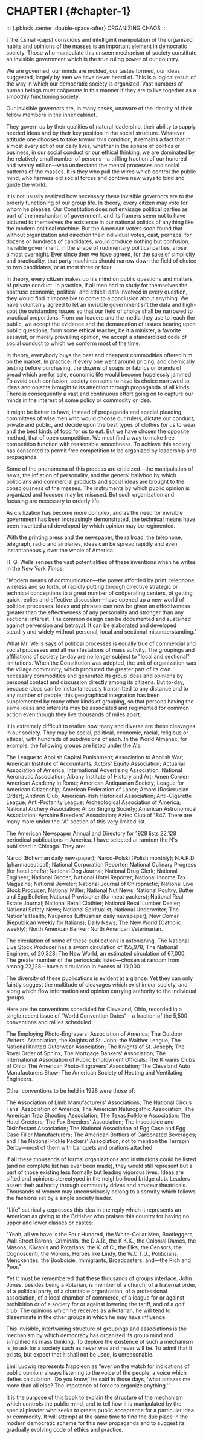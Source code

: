 # CHAPTER I {#chapter-1}

::: {.pblock .center .double-space-after}
ORGANIZING CHAOS
:::

[The]{.small-caps} conscious and intelligent manipulation of the
organized habits and opinions of the masses is an important element in
democratic society. Those who manipulate this unseen mechanism of
society constitute an invisible government which is the true ruling
power of our country.

We are governed, our minds are molded, our tastes formed, our ideas
suggested, largely by men we have never heard of. This is a logical
result of the way in which our democratic society is organized. Vast
numbers of human beings must coöperate in this manner if they are to
live together as a smoothly functioning society.

Our invisible governors are, in many cases, unaware of the identity of
their fellow members in the inner cabinet.

They govern us by their qualities of natural leadership, their ability
to supply needed ideas and by their key position in the social
structure. Whatever attitude one chooses to take toward this condition,
it remains a fact that in almost every act of our daily lives, whether
in the sphere of politics or business, in our social conduct or our
ethical thinking, we are dominated by the relatively small number of
persons—a trifling fraction of our hundred and twenty million—who
understand the mental processes and social patterns of the masses. It is
they who pull the wires which control the public mind, who harness old
social forces and contrive new ways to bind and guide the world.

It is not usually realized how necessary these invisible governors are
to the orderly functioning of our group life. In theory, every citizen
may vote for whom he pleases. Our Constitution does not envisage
political parties as part of the mechanism of government, and its
framers seem not to have pictured to themselves the existence in our
national politics of anything like the modern political machine. But the
American voters soon found that without organization and direction their
individual votes, cast, perhaps, for dozens or hundreds of candidates,
would produce nothing but confusion. Invisible government, in the shape
of rudimentary political parties, arose almost overnight. Ever since
then we have agreed, for the sake of simplicity and practicality, that
party machines should narrow down the field of choice to two candidates,
or at most three or four.

In theory, every citizen makes up his mind on public questions and
matters of private conduct. In practice, if all men had to study for
themselves the abstruse economic, political, and ethical data involved
in every question, they would find it impossible to come to a conclusion
about anything. We have voluntarily agreed to let an invisible
government sift the data and high-spot the outstanding issues so that
our field of choice shall be narrowed to practical proportions. From our
leaders and the media they use to reach the public, we accept the
evidence and the demarcation of issues bearing upon public questions;
from some ethical teacher, be it a minister, a favorite essayist, or
merely prevailing opinion, we accept a standardized code of social
conduct to which we conform most of the time.

In theory, everybody buys the best and cheapest commodities offered him
on the market. In practice, if every one went around pricing, and
chemically testing before purchasing, the dozens of soaps or fabrics or
brands of bread which are for sale, economic life would become
hopelessly jammed. To avoid such confusion, society consents to have its
choice narrowed to ideas and objects brought to its attention through
propaganda of all kinds. There is consequently a vast and continuous
effort going on to capture our minds in the interest of some policy or
commodity or idea.

It might be better to have, instead of propaganda and special pleading,
committees of wise men who would choose our rulers, dictate our conduct,
private and public, and decide upon the best types of clothes for us to
wear and the best kinds of food for us to eat. But we have chosen the
opposite method, that of open competition. We must find a way to make
free competition function with reasonable smoothness. To achieve this
society has consented to permit free competition to be organized by
leadership and propaganda.

Some of the phenomena of this process are criticized—the manipulation of
news, the inflation of personality, and the general ballyhoo by which
politicians and commercial products and social ideas are brought to the
consciousness of the masses. The instruments by which public opinion is
organized and focused may be misused. But such organization and focusing
are necessary to orderly life.

As civilization has become more complex, and as the need for invisible
government has been increasingly demonstrated, the technical means have
been invented and developed by which opinion may be regimented.

With the printing press and the newspaper, the railroad, the telephone,
telegraph, radio and airplanes, ideas can be spread rapidly and even
instantaneously over the whole of America.

H. G. Wells senses the vast potentialities of these inventions when he
writes in the New York _Times_:

"Modern means of communication—the power afforded by print, telephone,
wireless and so forth, of rapidly putting through directive strategic or
technical conceptions to a great number of coöperating centers, of
getting quick replies and effective discussion—have opened up a new
world of political processes. Ideas and phrases can now be given an
effectiveness greater than the effectiveness of any personality and
stronger than any sectional interest. The common design can be
documented and sustained against perversion and betrayal. It can be
elaborated and developed steadily and widely without personal, local and
sectional misunderstanding."

What Mr. Wells says of political processes is equally true of commercial
and social processes and all manifestations of mass activity. The
groupings and affiliations of society to-day are no longer subject to
"local and sectional" limitations. When the Constitution was adopted,
the unit of organization was the village community, which produced the
greater part of its own necessary commodities and generated its group
ideas and opinions by personal contact and discussion directly among its
citizens. But to-day, because ideas can be instantaneously transmitted
to any distance and to any number of people, this geographical
integration has been supplemented by many other kinds of grouping, so
that persons having the same ideas and interests may be associated and
regimented for common action even though they live thousands of miles
apart.

It is extremely difficult to realize how many and diverse are these
cleavages in our society. They may be social, political, economic,
racial, religious or ethical, with hundreds of subdivisions of each. In
the World Almanac, for example, the following groups are listed under
the A's:

The League to Abolish Capital Punishment; Association to Abolish War;
American Institute of Accountants; Actors' Equity Association; Actuarial
Association of America; International Advertising Association; National
Aeronautic Association; Albany Institute of History and Art; Amen
Corner; American Academy in Rome; American Antiquarian Society; League
for American Citizenship; American Federation of Labor; Amorc
(Rosicrucian Order); Andiron Club; American-Irish Historical
Association; Anti-Cigarette League; Anti-Profanity League; Archeological
Association of America; National Archery Association; Arion Singing
Society; American Astronomical Association; Ayrshire Breeders'
Association; Aztec Club of 1847. There are many more under the "A"
section of this very limited list.

The American Newspaper Annual and Directory for 1928 lists 22,128
periodical publications in America. I have selected at random the N's
published in Chicago. They are:

Narod (Bohemian daily newspaper); Narod-Polski (Polish monthly);
N.A.R.D. (pharmaceutical); National Corporation Reporter; National
Culinary Progress (for hotel chefs); National Dog Journal; National Drug
Clerk; National Engineer; National Grocer; National Hotel Reporter;
National Income Tax Magazine; National Jeweler; National Journal of
Chiropractic; National Live Stock Producer; National Miller; National
Nut News; National Poultry, Butter and Egg Bulletin; National
Provisioner (for meat packers); National Real Estate Journal; National
Retail Clothier; National Retail Lumber Dealer; National Safety News;
National Spiritualist; National Underwriter; The Nation's Health;
Naujienos (Lithuanian daily newspaper); New Comer (Republican weekly for
Italians); Daily News; The New World (Catholic weekly); North American
Banker; North American Veterinarian.

The circulation of some of these publications is astonishing. The
National Live Stock Producer has a sworn circulation of 155,978; The
National Engineer, of 20,328; The New World, an estimated circulation of
67,000. The greater number of the periodicals listed—chosen at random
from among 22,128—have a circulation in excess of 10,000.

The diversity of these publications is evident at a glance. Yet they can
only faintly suggest the multitude of cleavages which exist in our
society, and along which flow information and opinion carrying authority
to the individual groups.

Here are the conventions scheduled for Cleveland, Ohio, recorded in a
single recent issue of "World Convention Dates"—a fraction of the 5,500
conventions and rallies scheduled.

The Employing Photo-Engravers' Association of America; The Outdoor
Writers' Association; the Knights of St. John; the Walther League; The
National Knitted Outerwear Association; The Knights of St. Joseph; The
Royal Order of Sphinx; The Mortgage Bankers' Association; The
International Association of Public Employment Officials; The Kiwanis
Clubs of Ohio; The American Photo-Engravers' Association; The Cleveland
Auto Manufacturers Show; The American Society of Heating and Ventilating
Engineers.

Other conventions to be held in 1928 were those of:

The Association of Limb Manufacturers' Associations; The National Circus
Fans' Association of America; The American Naturopathic Association; The
American Trap Shooting Association; The Texas Folklore Association; The
Hotel Greeters; The Fox Breeders' Association; The Insecticide and
Disinfectant Association; The National Association of Egg Case and Egg
Case Filler Manufacturers; The American Bottlers of Carbonated
Beverages; and The National Pickle Packers' Association, not to mention
the Terrapin Derby—most of them with banquets and orations attached.

If all these thousands of formal organizations and institutions could be
listed (and no complete list has ever been made), they would still
represent but a part of those existing less formally but leading
vigorous lives. Ideas are sifted and opinions stereotyped in the
neighborhood bridge club. Leaders assert their authority through
community drives and amateur theatricals. Thousands of women may
unconsciously belong to a sorority which follows the fashions set by a
single society leader.

"Life" satirically expresses this idea in the reply which it represents
an American as giving to the Britisher who praises this country for
having no upper and lower classes or castes:

"Yeah, all we have is the Four Hundred, the White-Collar Men,
Bootleggers, Wall Street Barons, Criminals, the D.A.R., the K.K.K., the
Colonial Dames, the Masons, Kiwanis and Rotarians, the K. of C., the
Elks, the Censors, the Cognoscenti, the Morons, Heroes like Lindy, the
W.C.T.U., Politicians, Menckenites, the Booboisie, Immigrants,
Broadcasters, and—the Rich and Poor."

Yet it must be remembered that these thousands of groups interlace. John
Jones, besides being a Rotarian, is member of a church, of a fraternal
order, of a political party, of a charitable organization, of a
professional association, of a local chamber of commerce, of a league
for or against prohibition or of a society for or against lowering the
tariff, and of a golf club. The opinions which he receives as a
Rotarian, he will tend to disseminate in the other groups in which he
may have influence.

This invisible, intertwining structure of groupings and associations is
the mechanism by which democracy has organized its group mind and
simplified its mass thinking. To deplore the existence of such a
mechanism is_to ask for a society such as never was and never will be.
To admit that it exists, but expect that it shall not be used, is
unreasonable.

Emil Ludwig represents Napoleon as "ever on the watch for indications of
public opinion; always listening to the voice of the people, a voice
which defies calculation. 'Do you know,' he said in those days, 'what
amazes me more than all else? The impotence of force to organize
anything.'"

It is the purpose of this book to explain the structure of the mechanism
which controls the public mind, and to tell how it is manipulated by the
special pleader who seeks to create public acceptance for a particular
idea or commodity. It will attempt at the same time to find the due
place in the modern democratic scheme for this new propaganda and to
suggest its gradually evolving code of ethics and practice.

